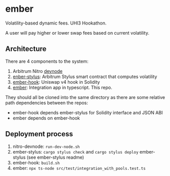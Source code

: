 # ember
Volatility-based dynamic fees. UHI3 Hookathon.

A user will pay higher or lower swap fees based on current volatility.

## Architecture

There are 4 components to the system:
1. Arbitrum Nitro [devnode](https://github.com/OffchainLabs/nitro-devnode)
2. [enber-stylus](https://github.com/shahankhatch/ember-stylus): Arbitrum Stylus smart contract that computes volatility
3. [ember-hook](https://github.com/shahankhatch/ember-hook): Uniswap v4 hook in Solidity
4. [ember](#): Integration app in typescript. This repo.

They should all be cloned into the same directory as there are some relative path dependencies between the repos:
- ember-hook depends ember-stylus for Solidity interface and JSON ABI
- ember depends on ember-hook

## Deployment process

1. nitro-devnode: `run-dev-node.sh`
2. ember-stylus: `cargo stylus check` and `cargo stylus deploy` ember-stylus (see ember-stylus readme)
3. ember-hook: `build.sh`
4. ember: `npx ts-node src/test/integration_with_pools.test.ts`
